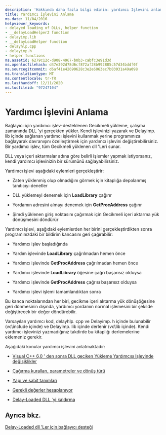 ```yaml
---
description: 'Hakkında daha fazla bilgi edinin: yardımcı Işlevini anlama'
title: Yardımcı İşlevini Anlama
ms.date: 11/04/2016
helpviewer_keywords:
- delayed loading of DLLs, helper function
- __delayLoadHelper2 function
- delayimp.lib
- __delayLoadHelper function
- delayhlp.cpp
- delayimp.h
- helper functions
ms.assetid: 6279c12c-d908-4967-b0b3-cabfc3e91d3d
ms.openlocfilehash: d47e392d78d6cf872af28b992885c57d34bddf0f
ms.sourcegitcommit: d6af41e42699628c3e2e6063ec7b03931a49a098
ms.translationtype: MT
ms.contentlocale: tr-TR
ms.lasthandoff: 12/11/2020
ms.locfileid: "97247104"
---
```

# <a name="understanding-the-helper-function"></a>Yardımcı İşlevini Anlama

Bağlayıcı için yardımcı işlev-desteklenen Gecikmeli yükleme, çalışma zamanında DLL 'yi gerçekten yükler. Kendi işlevinizi yazarak ve Delayimp. lib içinde sağlanan yardımcı işlevini kullanmak yerine programınıza bağlayarak davranışını özelleştirmek için yardımcı işlevini değiştirebilirsiniz. Bir yardımcı işlev, tüm Gecikmeli yüklenen dll 'Leri sunar.

DLL veya içeri aktarmalar adına göre belirli işlemler yapmak istiyorsanız, kendi yardımcı işlevinizin bir sürümünü sağlayabilirsiniz.

Yardımcı işlevi aşağıdaki eylemleri gerçekleştirir:

- Zaten yüklenmiş olup olmadığını görmek için kitaplığa depolanmış tanıtıcıyı denetler

- DLL yüklemeyi denemek için **LoadLibrary** çağırır

- Yordamın adresini almayı denemek için **GetProcAddress** çağırır

- Şimdi yüklenen giriş noktasını çağırmak için Gecikmeli içeri aktarma yük dönüşmesini döndürür

Yardımcı işlevi, aşağıdaki eylemlerden her birini gerçekleştirdikten sonra programınızdaki bir bildirim kancasını geri çağırabilir:

- Yardımcı işlev başladığında

- Yardım işlevinde **LoadLibrary** çağrılmadan hemen önce

- Yardımcı işlevinde **GetProcAddress** çağrılmadan hemen önce

- Yardımcı işlevinde **LoadLibrary** öğesine çağrı başarısız olduysa

- Yardımcı işlevinde **GetProcAddress** çağrısı başarısız olduysa

- Yardımcı işlevi işlemi tamamlandıktan sonra

Bu kanca noktalarından her biri, gecikme içeri aktarma yük dönüşöğesine geri dönmesinin dışında, yardımcı yordamın normal işlemesini bir şekilde değiştirecek bir değer döndürebilir.

Varsayılan yardımcı kod, delayhlp. cpp ve Delayimp. h içinde bulunabilir (vc\include içinde) ve Delayimp. lib içinde derlenir (vc\lib içinde). Kendi yardımcı işlevinizi yazmadığınız takdirde bu kitaplığı derlemelerine eklemeniz gerekir.

Aşağıdaki konular yardımcı işlevini anlatmaktadır:

- [Visual C++ 6,0 ' den sonra DLL geciken Yükleme Yardımcısı Işlevinde değişiklikler](changes-in-the-dll-delayed-loading-helper-function-since-visual-cpp-6-0.md)

- [Çağırma kuralları, parametreler ve dönüş türü](calling-conventions-parameters-and-return-type.md)

- [Yapı ve sabit tanımları](structure-and-constant-definitions.md)

- [Gerekli değerler hesaplanıyor](calculating-necessary-values.md)

- [Delay-Loaded DLL 'yi kaldırma](explicitly-unloading-a-delay-loaded-dll.md)

## <a name="see-also"></a>Ayrıca bkz.

[Delay-Loaded dll 'Ler için bağlayıcı desteği](linker-support-for-delay-loaded-dlls.md)
